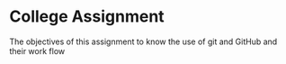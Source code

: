 # College Assignment
The objectives of this assignment to know the use of git and GitHub and their work flow 
